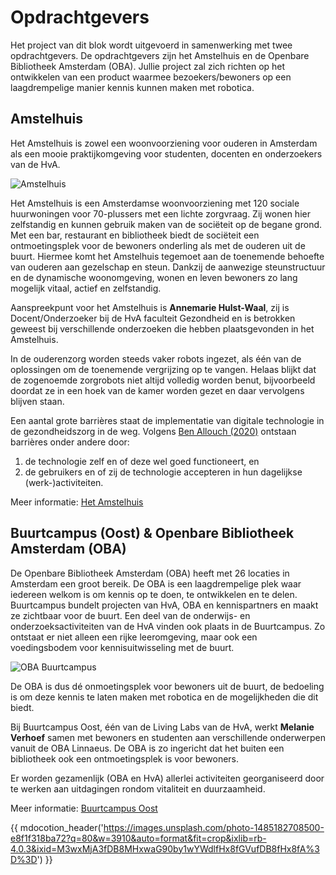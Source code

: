 # Opdrachtgevers

Het project van dit blok wordt uitgevoerd in samenwerking met twee opdrachtgevers. De opdrachtgevers zijn het Amstelhuis en de Openbare Bibliotheek Amsterdam (OBA). Jullie project zal zich richten op het ontwikkelen van een product waarmee bezoekers/bewoners op een laagdrempelige manier kennis kunnen maken met robotica.

## Amstelhuis

Het Amstelhuis is zowel een woonvoorziening voor ouderen in Amsterdam als een mooie praktijkomgeving voor studenten, docenten en onderzoekers van de HvA.

![Amstelhuis](amstelhuis.jpg)

Het Amstelhuis is een Amsterdamse woonvoorziening met 120 sociale huurwoningen voor 70-plussers met een lichte zorgvraag. Zij wonen hier zelfstandig en kunnen gebruik maken van de sociëteit op de begane grond. Met een bar, restaurant en bibliotheek biedt de sociëteit een ontmoetingsplek voor de bewoners onderling als met de ouderen uit de buurt. Hiermee komt het Amstelhuis tegemoet aan de toenemende behoefte van ouderen aan gezelschap en steun. Dankzij de aanwezige steunstructuur en de dynamische woonomgeving, wonen en leven bewoners zo lang mogelijk vitaal, actief en zelfstandig.

Aanspreekpunt voor het Amstelhuis is **Annemarie Hulst-Waal**, zij is Docent/Onderzoeker bij de HvA faculteit Gezondheid en is betrokken geweest bij verschillende onderzoeken die hebben plaatsgevonden in het Amstelhuis.

In de ouderenzorg worden steeds vaker robots ingezet, als één van de oplossingen om de toenemende vergrijzing op te vangen. Helaas blijkt dat de zogenoemde zorgrobots niet altijd volledig worden benut, bijvoorbeeld doordat ze in een hoek van de kamer worden gezet en daar vervolgens blijven staan.

Een aantal grote barrières staat de implementatie van digitale technologie in de gezondheidszorg in de weg. Volgens [Ben Allouch (2020)](/assets/allouch-en-vanVelsen-2020-social-robots-for-elderly-care.pdf) ontstaan barrières
onder andere door:

1. de technologie zelf en of deze wel goed functioneert, en
2. de gebruikers en of zij de technologie accepteren in hun dagelijkse (werk-)activiteiten.

Meer informatie: [Het Amstelhuis](https://www.hva.nl/urban-vitality/onderzoek/living-labs/amstelhuis/het-amstelhuis.html)

## Buurtcampus (Oost) & Openbare Bibliotheek Amsterdam (OBA)

De Openbare Bibliotheek Amsterdam (OBA) heeft met 26 locaties in Amsterdam een groot bereik. De OBA is een laagdrempelige plek waar iedereen welkom is om kennis op te doen, te ontwikkelen en te delen. Buurtcampus bundelt projecten van HvA, OBA en kennispartners en maakt ze zichtbaar voor de buurt. Een deel van de onderwijs- en onderzoeksactiviteiten van de HvA vinden ook plaats in de Buurtcampus. Zo ontstaat er niet alleen een rijke leeromgeving, maar ook een voedingsbodem voor kennisuitwisseling met de buurt.

![OBA Buurtcampus](oba-buurtcampus.png)

De OBA is dus dé onmoetingsplek voor bewoners uit de buurt, de bedoeling is om deze kennis te laten maken met robotica en de mogelijkheden die dit biedt.

Bij Buurtcampus Oost, één van de Living Labs van de HvA, werkt **Melanie Verhoef** samen met bewoners en studenten aan verschillende onderwerpen vanuit de OBA Linnaeus. De OBA is zo ingericht dat het buiten een bibliotheek ook een ontmoetingsplek is voor bewoners.

Er worden gezamenlijk (OBA en HvA) allerlei activiteiten georganiseerd door te werken aan uitdagingen rondom vitaliteit en duurzaamheid.

Meer informatie: [Buurtcampus Oost](https://www.buurtcampusoost.nl)

{{ mdocotion_header('https://images.unsplash.com/photo-1485182708500-e8f1f318ba72?q=80&w=3910&auto=format&fit=crop&ixlib=rb-4.0.3&ixid=M3wxMjA3fDB8MHxwaG90by1wYWdlfHx8fGVufDB8fHx8fA%3D%3D') }}
